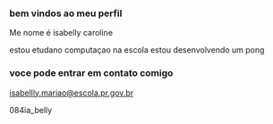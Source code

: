 ###  bem vindos ao meu perfil

Me nome é isabelly caroline

estou etudano computaçao na escola
estou desenvolvendo um pong
### voce pode entrar em contato comigo

isabellly.mariao@escola.pr.gov.br

084ia_belly
